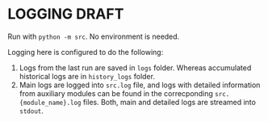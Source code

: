 # LOGGING DRAFT

Run with `python -m src`. No environment is needed.

Logging here is configured to do the following:

1. Logs from the last run are saved in `logs` folder. Whereas accumulated historical logs are in `history_logs` folder.
2. Main logs are logged into `src.log` file, and logs with detailed information from auxiliary modules can be found in the correcponding `src.{module_name}.log` files. Both, main and detailed logs are streamed into `stdout`.   